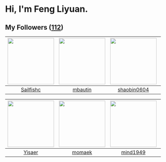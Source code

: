 # Hi, I'm Feng Liyuan.

## My Followers ([112](https://github.com/SunRunAway?tab=followers))

| <img src="https://avatars.githubusercontent.com/u/13750989?v=4" width="150" height="150" /> | <img src="https://avatars.githubusercontent.com/u/552936?v=4" width="150" height="150" /> | <img src="https://avatars.githubusercontent.com/u/10383?v=4" width="150" height="150" /> | <img src="https://avatars.githubusercontent.com/u/1449133?v=4" width="150" height="150" /> |
| :-----------------------------------------------------------------------------------------: | :---------------------------------------------------------------------------------------: | :--------------------------------------------------------------------------------------: | :----------------------------------------------------------------------------------------: |
|                          [Sailfishc](https://github.com/Sailfishc)                          |                           [mbautin](https://github.com/mbautin)                           |                       [shaobin0604](https://github.com/shaobin0604)                      |                             [ma6174](https://github.com/ma6174)                            |

| <img src="https://avatars.githubusercontent.com/u/13427348?v=4" width="150" height="150" /> | <img src="https://avatars.githubusercontent.com/u/3843588?v=4" width="150" height="150" /> | <img src="https://avatars.githubusercontent.com/u/19871320?v=4" width="150" height="150" /> | <img src="https://avatars.githubusercontent.com/u/35111?v=4" width="150" height="150" /> |
| :-----------------------------------------------------------------------------------------: | :----------------------------------------------------------------------------------------: | :-----------------------------------------------------------------------------------------: | :--------------------------------------------------------------------------------------: |
|                             [Yisaer](https://github.com/Yisaer)                             |                             [momaek](https://github.com/momaek)                            |                           [mind1949](https://github.com/mind1949)                           |                            [why404](https://github.com/why404)                           |